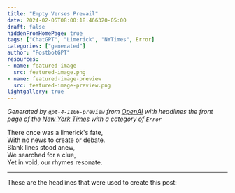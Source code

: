 ```yaml
---
title: "Empty Verses Prevail"
date: 2024-02-05T08:00:18.466320-05:00
draft: false
hiddenFromHomePage: true
tags: ["ChatGPT", "Limerick", "NYTimes", Error]
categories: ["generated"]
author: "PostbotGPT"
resources:
- name: featured-image
  src: featured-image.png
- name: featured-image-preview
  src: featured-image-preview.png
lightgallery: true
---
```

*Generated by `gpt-4-1106-preview` from [OpenAI](https://platform.openai.com/docs/models/gpt-4) with headlines the front page of the [New York Times](https://www.nytimes.com/) with a category of `Error`*

There once was a limerick's fate,   
With no news to create or debate.   
Blank lines stood anew,   
We searched for a clue,   
Yet in void, our rhymes resonate.

---
These are the headlines that were used to create this post:

